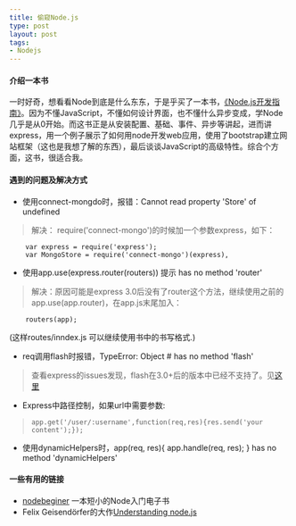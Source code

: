 ```yaml
--- 
title: 偷窥Node.js
type: post
layout: post
tags: 
- Nodejs
---
```


#### 介绍一本书
一时好奇，想看看Node到底是什么东东，于是乎买了一本书，[《Node.js开发指南》](http://book.douban.com/subject/10789820/)。因为不懂JavaScript，不懂如何设计界面，也不懂什么异步变成，学Node几乎是从0开始。而这书正是从安装配置、基础、事件、异步等讲起，进而讲express，用一个例子展示了如何用node开发web应用，使用了bootstrap建立网站框架（这也是我想了解的东西），最后谈谈JavaScript的高级特性。综合个方面，这书，很适合我。

#### 遇到的问题及解决方式

+ 使用connect-mongdo时，报错：Cannot read property 'Store' of undefined
>解决： require('connect-mongo')的时候加一个参数express，如下：
>
        var express = require('express');
        var MongoStore = require('connect-mongo')(express),
    
+ 使用app.use(express.router(routers)) 提示 has no method 'router'
> 解决：原因可能是express 3.0后没有了router这个方法，继续使用之前的app.use(app.router)，在app.js末尾加入：
>
        routers(app);
>
(这样routes/inndex.js 可以继续使用书中的书写格式.)

+ req调用flash时报错，TypeError: Object #<IncomingMessage> has no method 'flash'
> 查看express的issues发现，flash在3.0+后的版本中已经不支持了。见[这里](https://github.com/visionmedia/express/issues/1170)

+ Express中路径控制，如果url中需要参数:
>     app.get('/user/:username',function(req,res){res.send('your content');});

+ 使用dynamicHelpers时，app(req, res){ app.handle(req, res); } has no method 'dynamicHelpers'

#### 一些有用的链接

+ [nodebeginer](http://www.nodebeginner.org/index-zh-cn.html) 一本短小的Node入门电子书
+ Felix Geisendörfer的大作[Understanding node.js](http://goo.gl/uT9V)

